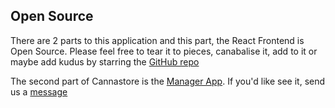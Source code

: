 
## Open Source

There are 2 parts to this application and this part, the React Frontend is Open Source. Please feel free to tear it to pieces, canabalise it, add to it or maybe add kudus by starring the [GitHub repo](https://github.com/listingslab-software/cannastore)

The second part of Cannastore is the [Manager App](https://cannastore-manager.web.app/). If you'd like see it, send us a [message](https://cannastore.app/message)